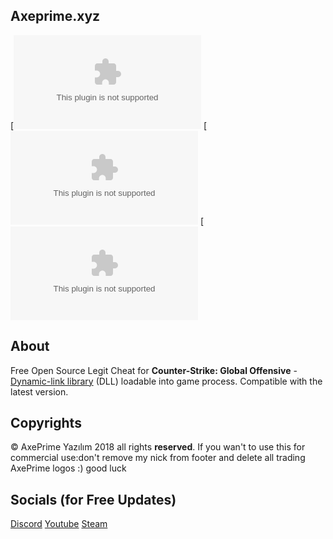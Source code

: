 ## Axeprime.xyz
[![HTML](google.com)
[![CSS](google.com)
[![JavaScript](google.com)

## About
Free Open Source Legit Cheat for **Counter-Strike: Global Offensive** - [Dynamic-link library](https://en.wikipedia.org/wiki/Dynamic-link_library) (DLL) loadable into game process. Compatible with the latest version.


## Copyrights
© AxePrime Yazılım 2018 all rights **reserved**. If you wan't to use this for commercial use:don't remove my nick from footer and delete all trading AxePrime logos :) good luck

## Socials (for Free Updates)
[Discord](https://discord.gg/vprQ47B)
[Youtube](https://www.youtube.com/channel/UC_gNG5B_8Pq7MYsvpqBQ3Og?view_as=subscriber)
[Steam](https://steamcommunity.com/id/xander1337_)
